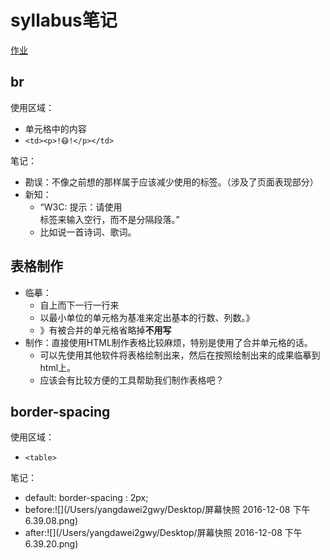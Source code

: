 # syllabus笔记

[作业](/Users/yangdawei2gwy/learning/360Front/作业1/task1_4_syllabus.html)

## br	

 使用区域：
 
* 单元格中的内容
* `<td><p>!😷!</p></td>`

笔记：
 
* 勘误：不像之前想的那样属于应该减少使用的标签。（涉及了页面表现部分）
* 新知：
	* <q>W3C: 提示：请使用 <br /> 标签来输入空行，而不是分隔段落。</q>
	* 比如说一首诗词、歌词。


## 表格制作

* 临摹：
	* 自上而下一行一行来
	* 以最小单位的单元格为基准来定出基本的行数、列数。》
	* 》有被合并的单元格省略掉**不用写**
* 制作：直接使用HTML制作表格比较麻烦，特别是使用了合并单元格的话。
	* 可以先使用其他软件将表格绘制出来，然后在按照绘制出来的成果临摹到html上。
	* 应该会有比较方便的工具帮助我们制作表格吧？

## border-spacing

使用区域：

* `<table>`

笔记：

* default: border-spacing : 2px;
* before:![](/Users/yangdawei2gwy/Desktop/屏幕快照 2016-12-08 下午6.39.08.png)
* after:![](/Users/yangdawei2gwy/Desktop/屏幕快照 2016-12-08 下午6.39.20.png)